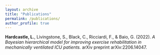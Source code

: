 ```yaml
---
layout: archive
title: "Publications"
permalink: /publications/
author_profile: true
---
```


**Hardcastle, L.**, Livingstone, S., Black, C., Ricciardi, F., & Baio, G. (2022). *A Bayesian hierarchical model for improving exercise rehabilitation in mechanically ventilated ICU patients.* arXiv preprint arXiv:2206.14047.